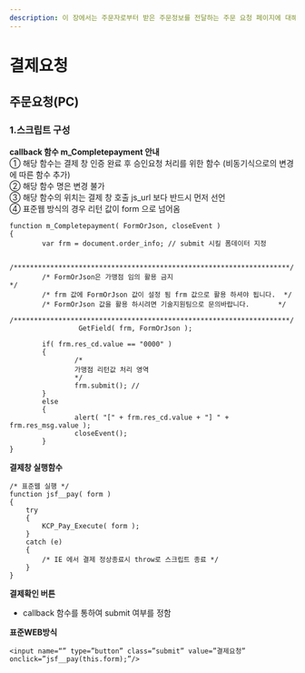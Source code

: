 ```yaml
---
description: 이 장에서는 주문자로부터 받은 주문정보를 전달하는 주문 요청 페이지에 대해 설명합니다.
---
```


# 결제요청

## 주문요청\(PC\)

### 1.스크립트 구성

**callback 함수 m\_Completepayment 안내**  
① 해당 함수는 결제 창 인증 완료 후 승인요청 처리를 위한 함수 \(비동기식으로의 변경에 따른 함수 추가\)  
② 해당 함수 명은 변경 불가   
③ 해당 함수의 위치는 결제 창 호출 js\_url 보다 반드시 먼저 선언   
④ 표준웹 방식의 경우 리턴 값이 form 으로 넘어옴

```text
function m_Completepayment( FormOrJson, closeEvent )
{
        var frm = document.order_info; // submit 시킬 폼데이터 지정
        
        /********************************************************************/
        /* FormOrJson은 가맹점 임의 활용 금지                               */
        /* frm 값에 FormOrJson 값이 설정 됨 frm 값으로 활용 하셔야 됩니다.  */
        /* FormOrJson 값을 활용 하시려면 기술지원팀으로 문의바랍니다.       */
        /********************************************************************/
                 GetField( frm, FormOrJson );            
        
        if( frm.res_cd.value == "0000" )
        {
                /*
                가맹점 리턴값 처리 영역
                */
                frm.submit(); // 
        }
        else
        {
                alert( "[" + frm.res_cd.value + "] " + frm.res_msg.value );
                closeEvent();
        }
}

```

**결제창 실행함수**

```text
/* 표준웹 실행 */
function jsf__pay( form )
{
    try
    {
        KCP_Pay_Execute( form ); 
    }
    catch (e)
    {
        /* IE 에서 결제 정상종료시 throw로 스크립트 종료 */ 
    }
}

```

**결제확인 버튼**  
  -  callback 함수를 통하여 submit 여부를 정함

**표준WEB방식**

```text
<input name=“” type=”button” class=”submit” value=”결제요청” onclick=”jsf__pay(this.form);”/>
```

